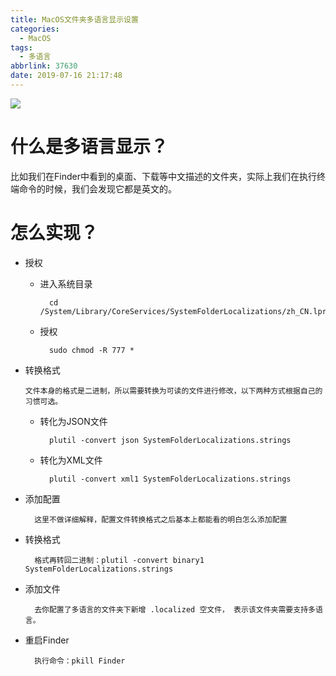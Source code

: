 ```yaml
---
title: MacOS文件夹多语言显示设置
categories:
  - MacOS
tags:
  - 多语言
abbrlink: 37630
date: 2019-07-16 21:17:48
---
```


![](https://ityuany.oss-cn-hangzhou.aliyuncs.com/blogs/folder.jpeg?x-oss-process=style/Blogs)

<!-- more -->

# 什么是多语言显示？

比如我们在Finder中看到的桌面、下载等中文描述的文件夹，实际上我们在执行终端命令的时候，我们会发现它都是英文的。

# 怎么实现？


*	授权

	* 进入系统目录

			cd /System/Library/CoreServices/SystemFolderLocalizations/zh_CN.lproj 
			
	* 授权

			sudo chmod -R 777 *
 

*	转换格式

		文件本身的格式是二进制，所以需要转换为可读的文件进行修改，以下两种方式根据自己的习惯可选。
		
	* 转化为JSON文件
			
			plutil -convert json SystemFolderLocalizations.strings 

	* 转化为XML文件

			plutil -convert xml1 SystemFolderLocalizations.strings 
	 

* 添加配置

		这里不做详细解释，配置文件转换格式之后基本上都能看的明白怎么添加配置
		
- 转换格式

		格式再转回二进制：plutil -convert binary1 SystemFolderLocalizations.strings
 

- 添加文件

		去你配置了多语言的文件夹下新增 .localized 空文件， 表示该文件夹需要支持多语言。
		
- 重启Finder

		执行命令：pkill Finder